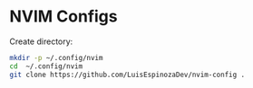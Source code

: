 # NVIM Configs

Create directory: 
```bash
mkdir -p ~/.config/nvim
cd  ~/.config/nvim
git clone https://github.com/LuisEspinozaDev/nvim-config .
```

